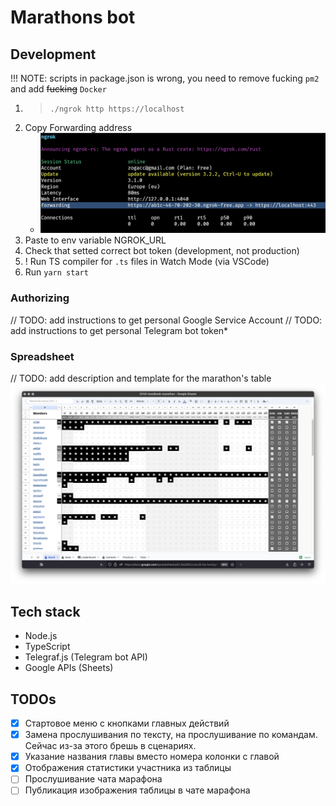 # Marathons bot

## Development

!!! NOTE: scripts in package.json is wrong, you need to remove fucking `pm2` and add ~~fucking~~ `Docker`

1. > `./ngrok http https://localhost`
2. Copy Forwarding address
   - ![](2023-04-15-15-31-19.png)
3. Paste to env variable NGROK_URL
4. Check that setted correct bot token (development, not production)
5. ! Run TS compiler for `.ts` files in Watch Mode (via VSCode)
6. Run `yarn start`


### Authorizing

// TODO: add instructions to get personal Google Service Account
// TODO: add instructions to get personal Telegram bot token*

### Spreadsheet

// TODO: add description and template for the marathon's table
![](2023-04-15-16-30-06.png)

## Tech stack

- Node.js
- TypeScript
- Telegraf.js (Telegram bot API)
- Google APIs (Sheets)

## TODOs

- [x] Стартовое меню с кнопками главных действий
- [x] Замена прослушивания по тексту, на прослушивание по командам. Сейчас из-за этого брешь в сценариях.
- [x] Указание названия главы вместо номера колонки с главой
- [x] Отображения статистики участника из таблицы
- [ ] Прослушивание чата марафона
- [ ] Публикация изображения таблицы в чате марафона
